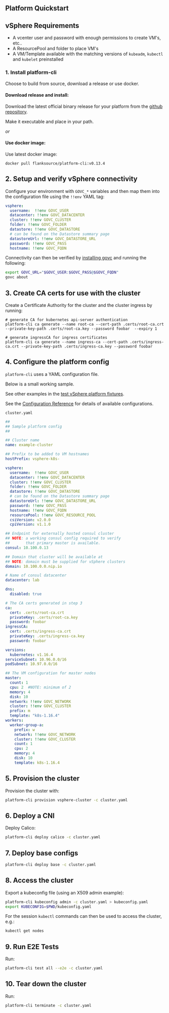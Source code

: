 ## Platform Quickstart



## vSphere Requirements

* A vcenter user and password with enough permissions to create VM's, etc..
* A ResourcePool and folder to place VM's
* A VM/Template available with the matching versions of `kubeadm`, `kubectl` and `kubelet` preinstalled

### 1. Install platform-cli

Choose to build from source, download a release or use docker.

#### Download release and install:

Download the latest official binary release for your platform from the [github repository](https://github.com/flanksource/platform-cli/releases/latest).

Make it executable and place in your path.

_or_

#### Use docker image:

Use latest docker image:

```
docker pull flanksource/platform-cli:v0.13.4
```

## 2. Setup and verify vSphere connectivity

Configure your environment with `GOVC_*` variables and then map them into the configuration file using the `!!env` YAML tag:

```yaml
vsphere:
  username:  !!env GOVC_USER
  datacenter: !!env GOVC_DATACENTER
  cluster: !!env GOVC_CLUSTER
  folder: !!env GOVC_FOLDER
  datastore: !!env GOVC_DATASTORE
  # can be found on the Datastore summary page
  datastoreUrl: !!env GOVC_DATASTORE_URL
  password: !!env GOVC_PASS
  hostname: !!env GOVC_FQDN
```

Connectivity can then be verified by [installing govc](https://github.com/vmware/govmomi/tree/master/govc#installation) and running the following:

```bash
export GOVC_URL="$GOVC_USER:$GOVC_PASS@$GOVC_FQDN"
govc about
```

## 3. Create CA certs for use with the cluster

Create a Certificate Authority for the cluster and the cluster ingress by running:

```shell
# generate CA for kubernetes api-server authentication
platform-cli ca generate --name root-ca --cert-path .certs/root-ca.crt --private-key-path .certs/root-ca.key --password foobar  --expiry 1

# generate ingressCA for ingress certificates
platform-cli ca generate --name ingress-ca --cert-path .certs/ingress-ca.crt --private-key-path .certs/ingress-ca.key --password foobar
```

## 4. Configure the platform config

`platform-cli` uses a YAML configuration file.

Below is a small working sample.

See other examples in the [test vSphere platform fixtures](https://github.com/flanksource/platform-cli/tree/master/test/vsphere).

See the [Configuration Reference](./reference/config.md) for details of available configurations.

`cluster.yaml`

```yaml
##
## Sample platform config
##

## Cluster name
name: example-cluster

## Prefix to be added to VM hostnames
hostPrefix: vsphere-k8s-

vsphere:
  username:  !!env GOVC_USER
  datacenter: !!env GOVC_DATACENTER
  cluster: !!env GOVC_CLUSTER
  folder: !!env GOVC_FOLDER
  datastore: !!env GOVC_DATASTORE
  # can be found on the Datastore summary page
  datastoreUrl: !!env GOVC_DATASTORE_URL
  password: !!env GOVC_PASS
  hostname: !!env GOVC_FQDN
  resourcePool: !!env GOVC_RESOURCE_POOL
  csiVersion: v2.0.0
  cpiVersion: v1.1.0

## Endpoint for externally hosted consul cluster
## NOTE: a working consul config required to verify
##       that primary master is available.
consul: 10.100.0.13

## Domain that cluster will be available at
## NOTE: domain must be supplied for vSphere clusters
domain: 10.100.0.0.nip.io

# Name of consul datacenter
datacenter: lab

dns:
  disabled: true

# The CA certs generated in step 3
ca:
  cert: .certs/root-ca.crt
  privateKey: .certs/root-ca.key
  password: foobar
ingressCA:
  cert: .certs/ingress-ca.crt
  privateKey: .certs/ingress-ca.key
  password: foobar

versions:
  kubernetes: v1.16.4
serviceSubnet: 10.96.0.0/16
podSubnet: 10.97.0.0/16

## The VM configuration for master nodes
master:
  count: 1
  cpu: 2  #NOTE: minimum of 2
  memory: 4
  disk: 10
  network: !!env GOVC_NETWORK
  cluster: !!env GOVC_CLUSTER
  prefix: m
  template: "k8s-1.16.4"
workers:
  worker-group-a:
    prefix: w
    network: !!env GOVC_NETWORK
    cluster: !!env GOVC_CLUSTER
    count: 1
    cpu: 2
    memory: 4
    disk: 10
    template: k8s-1.16.4
```

## 5. Provision the cluster

Provision the cluster with:

```bash
platform-cli provision vsphere-cluster -c cluster.yaml
```

## 6. Deploy a CNI

Deploy Calico:

```bash
platform-cli deploy calico -c cluster.yaml
```

## 7. Deploy base configs

```bash
platform-cli deploy base -c cluster.yaml
```

## 8. Access the cluster

Export a kubeconfig file (using an X509 admin example):

```bash
platform-cli kubeconfig admin -c cluster.yaml > kubeconfig.yaml
export KUBECONFIG=$PWD/kubeconfig.yaml
```

For the session `kubectl` commands can then be used to access the cluster, e.g.:

```bash
kubectl get nodes
```

## 9. Run E2E Tests

Run:

```bash
platform-cli test all --e2e -c cluster.yaml
```

## 10. Tear down the cluster

Run:

```bash
platform-cli terminate -c cluster.yaml
```
